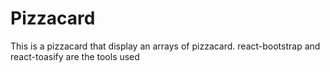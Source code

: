 # Pizzacard
This is a pizzacard that display an arrays of pizzacard. react-bootstrap and react-toasify are the tools used 
